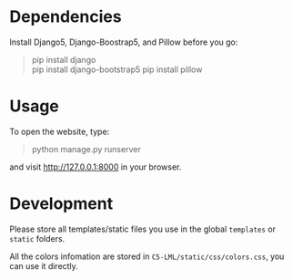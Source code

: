 # Dependencies

Install Django5, Django-Boostrap5, and Pillow before you go:
> pip install django\
> pip install django-bootstrap5
> pip install pillow

# Usage

To open the website, type:
> python manage.py runserver

and visit http://127.0.0.1:8000 in your browser.

# Development

Please store all templates/static files you use in the global `templates` or `static` folders.

All the colors infomation are stored in `C5-LML/static/css/colors.css`, you can use it directly.